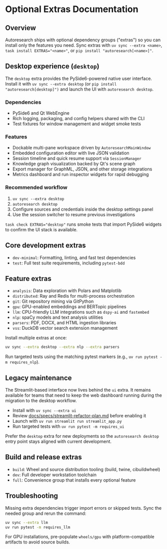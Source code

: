 # Optional Extras Documentation

## Overview

Autoresearch ships with optional dependency groups ("extras") so you can
install only the features you need. Sync extras with `uv sync --extra <name>`,
`task install EXTRAS="<name>"`, or `pip install "autoresearch[<name>]"`.

## Desktop experience (`desktop`)

The `desktop` extra provides the PySide6-powered native user interface. Install
it with `uv sync --extra desktop` (or `pip install "autoresearch[desktop]")`
and launch the UI with `autoresearch desktop`.

### Dependencies

- PySide6 and Qt WebEngine
- Rich logging, packaging, and config helpers shared with the CLI
- Test fixtures for window management and widget smoke tests

### Features

- Dockable multi-pane workspace driven by `AutoresearchMainWindow`
- Embedded configuration editor with live JSON validation
- Session timeline and quick resume support via `SessionManager`
- Knowledge graph visualization backed by Qt's scene graph
- Export manager for GraphML, JSON, and other storage integrations
- Metrics dashboard and run inspector widgets for rapid debugging

### Recommended workflow

1. `uv sync --extra desktop`
2. `autoresearch desktop`
3. Configure sources and credentials inside the desktop settings panel
4. Use the session switcher to resume previous investigations

`task check EXTRAS="desktop"` runs smoke tests that import PySide6 widgets to
confirm the UI stack is available.

## Core development extras

- `dev-minimal`: Formatting, linting, and fast test dependencies
- `test`: Full test suite requirements, including `pytest-bdd`

## Feature extras

- `analysis`: Data exploration with Polars and Matplotlib
- `distributed`: Ray and Redis for multi-process orchestration
- `git`: Git repository mining via GitPython
- `gpu`: GPU-enabled embeddings and BERTopic pipelines
- `llm`: CPU-friendly LLM integrations such as `dspy-ai` and `fastembed`
- `nlp`: spaCy models and text analysis utilities
- `parsers`: PDF, DOCX, and HTML ingestion libraries
- `vss`: DuckDB vector search extension management

Install multiple extras at once:

```bash
uv sync --extra desktop --extra nlp --extra parsers
```

Run targeted tests using the matching pytest markers (e.g.,
`uv run pytest -m requires_nlp`).

## Legacy maintenance

The Streamlit-based interface now lives behind the `ui` extra. It remains
available for teams that need to keep the web dashboard running during the
migration to the desktop workflow.

- Install with `uv sync --extra ui`
- Review [docs/specs/streamlit-refactor-plan.md](docs/specs/streamlit-refactor-plan.md)
  before enabling it
- Launch with `uv run streamlit run streamlit_app.py`
- Run targeted tests with `uv run pytest -m requires_ui`

Prefer the `desktop` extra for new deployments so the `autoresearch desktop`
entry point stays aligned with current development.

## Build and release extras

- `build`: Wheel and source distribution tooling (build, twine, cibuildwheel)
- `dev`: Full developer workstation toolchain
- `full`: Convenience group that installs every optional feature

## Troubleshooting

Missing extra dependencies trigger import errors or skipped tests. Sync the
needed group and rerun the command:

```bash
uv sync --extra llm
uv run pytest -m requires_llm
```

For GPU installations, pre-populate `wheels/gpu` with platform-compatible
artifacts to avoid source builds.
